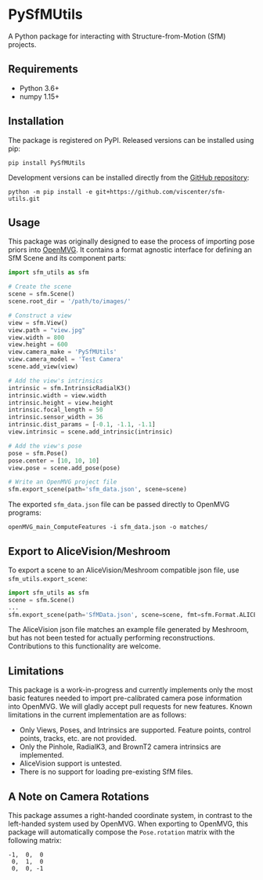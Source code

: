 # PySfMUtils
A Python package for interacting with Structure-from-Motion (SfM) projects. 

## Requirements
* Python 3.6+
* numpy 1.15+

## Installation
The package is registered on PyPI. Released versions can be installed using pip:
```shell
pip install PySfMUtils
```

Development versions can be installed directly from the [GitHub repository](https://github.com/viscenter/sfm-utils):
```shell
python -m pip install -e git+https://github.com/viscenter/sfm-utils.git
```

## Usage
This package was originally designed to ease the process of importing pose priors into 
[OpenMVG](https://github.com/openMVG/openMVG). It contains a format agnostic interface for defining an SfM Scene and its
component parts:

```python
import sfm_utils as sfm

# Create the scene
scene = sfm.Scene()
scene.root_dir = '/path/to/images/'

# Construct a view
view = sfm.View()
view.path = "view.jpg"
view.width = 800
view.height = 600
view.camera_make = 'PySfMUtils'
view.camera_model = 'Test Camera'
scene.add_view(view)

# Add the view's intrinsics
intrinsic = sfm.IntrinsicRadialK3()
intrinsic.width = view.width
intrinsic.height = view.height
intrinsic.focal_length = 50
intrinsic.sensor_width = 36
intrinsic.dist_params = [-0.1, -1.1, -1.1]
view.intrinsic = scene.add_intrinsic(intrinsic)

# Add the view's pose
pose = sfm.Pose()
pose.center = [10, 10, 10]
view.pose = scene.add_pose(pose)

# Write an OpenMVG project file
sfm.export_scene(path='sfm_data.json', scene=scene)
```

The exported `sfm_data.json` file can be passed directly to OpenMVG programs:

```shell
openMVG_main_ComputeFeatures -i sfm_data.json -o matches/
```

## Export to AliceVision/Meshroom
To export a scene to an AliceVision/Meshroom compatible json file, use `sfm_utils.export_scene`:

```python
import sfm_utils as sfm
scene = sfm.Scene()
...
sfm.export_scene(path='SfMData.json', scene=scene, fmt=sfm.Format.ALICE_VISION)
```

The AliceVision json file matches an example file generated by Meshroom, but has not been tested for actually 
performing reconstructions. Contributions to this functionality are welcome.

## Limitations
This package is a work-in-progress and currently implements only the most basic features needed to import pre-calibrated
camera pose information into OpenMVG. We will gladly accept pull requests for new features. Known limitations in the 
current implementation are as follows:

* Only Views, Poses, and Intrinsics are supported. Feature points, control points, tracks, etc. are not provided.
* Only the Pinhole, RadialK3, and BrownT2 camera intrinsics are implemented.
* AliceVision support is untested.
* There is no support for loading pre-existing SfM files.

## A Note on Camera Rotations
This package assumes a right-handed coordinate system, in contrast to the left-handed system used by OpenMVG. When 
exporting to OpenMVG, this package will automatically compose the `Pose.rotation` matrix with the following matrix:

```
-1,  0,  0
 0,  1,  0
 0,  0, -1
```